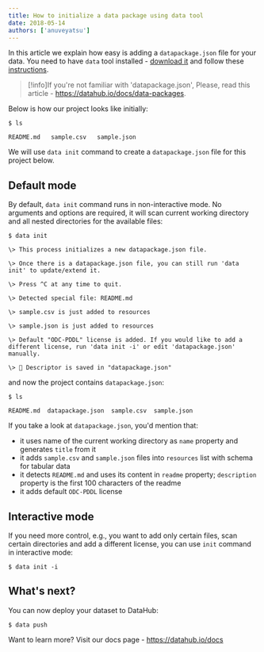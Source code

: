 ```yaml
---
title: How to initialize a data package using data tool
date: 2018-05-14
authors: ['anuveyatsu']
---
```


In this article we explain how easy is adding a `datapackage.json` file for your data. You need to have `data` tool installed - [download it](https://datahub.io/download) and follow these [instructions](https://datahub.io/docs/getting-started/installing-data).


>[!info]If you're not familiar with 'datapackage.json', 
Please, read this article - https://datahub.io/docs/data-packages.


Below is how our project looks like initially:

```cli-output
$ ls

README.md   sample.csv   sample.json
```

We will use `data init` command to create a `datapackage.json` file for this project below.

## Default mode

By default, `data init` command runs in non-interactive mode. No arguments and options are required, it will scan current working directory and all nested directories for the available files:

```cli-output
$ data init

\> This process initializes a new datapackage.json file.

\> Once there is a datapackage.json file, you can still run 'data init' to update/extend it.

\> Press ^C at any time to quit.

\> Detected special file: README.md

\> sample.csv is just added to resources

\> sample.json is just added to resources

\> Default "ODC-PDDL" license is added. If you would like to add a different license, run 'data init -i' or edit 'datapackage.json' manually.

\> 💾 Descriptor is saved in "datapackage.json"
```

and now the project contains `datapackage.json`:

```cli-output
$ ls

README.md  datapackage.json  sample.csv  sample.json
```

If you take a look at `datapackage.json`, you'd mention that:

* it uses name of the current working directory as `name` property and generates `title` from it
* it adds `sample.csv` and `sample.json` files into `resources` list with schema for tabular data
* it detects `README.md` and uses its content in `readme` property; `description` property is the first 100 characters of the readme
* it adds default `ODC-PDDL` license

## Interactive mode

If you need more control, e.g., you want to add only certain files, scan certain directories and add a different license, you can use `init` command in interactive mode:

```etc
$ data init -i
```

## What's next?

You can now deploy your dataset to DataHub:

```etc
$ data push
```

Want to learn more? Visit our docs page - https://datahub.io/docs
